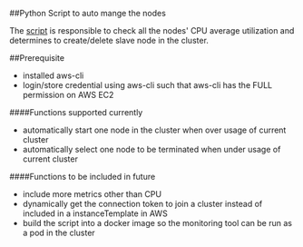 ##Python Script to auto mange the nodes

The [script](./python-auto.py) is responsible to check all the nodes' CPU average utilization and determines to create/delete slave node in the cluster.

##Prerequisite
* installed aws-cli
* login/store credential using aws-cli such that aws-cli has the FULL permission on AWS EC2

####Functions supported currently
* automatically start one node in the cluster when over usage of current cluster
* automatically select one node to be terminated when under usage of current cluster

####Functions to be included in future
* include more metrics other than CPU
* dynamically get the connection token to join a cluster instead of included in a instanceTemplate in AWS
* build the script into a docker image so the monitoring tool can be run as a pod in the cluster

